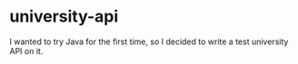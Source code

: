 # university-api
I wanted to try Java for the first time, so I decided to write a test university API on it.
